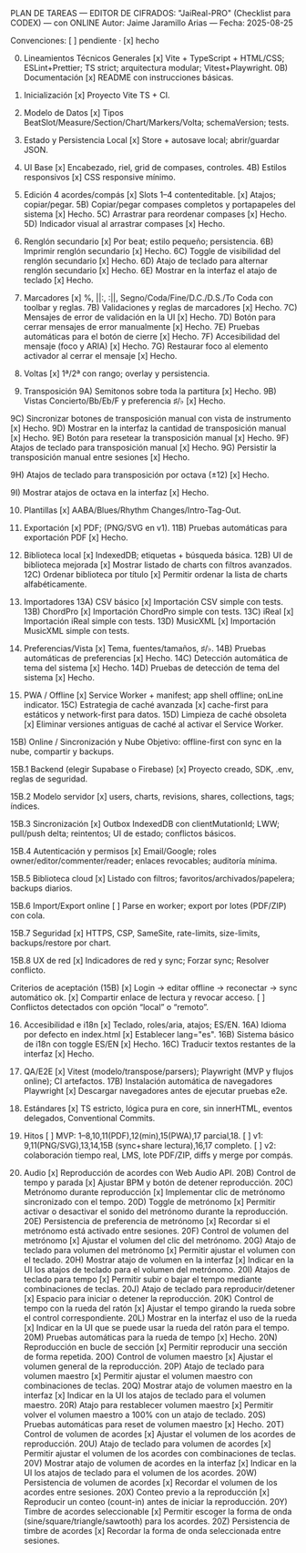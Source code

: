 PLAN DE TAREAS — EDITOR DE CIFRADOS: "JaiReal-PRO" (Checklist para CODEX) — con ONLINE
Autor: Jaime Jaramillo Arias — Fecha: 2025-08-25

Convenciones: [ ] pendiente · [x] hecho

0. Lineamientos Técnicos Generales
   [x] Vite + TypeScript + HTML/CSS; ESLint+Prettier; TS strict; arquitectura modular; Vitest+Playwright.
   0B) Documentación
   [x] README con instrucciones básicas.

1. Inicialización
   [x] Proyecto Vite TS + CI.

2. Modelo de Datos
   [x] Tipos BeatSlot/Measure/Section/Chart/Markers/Volta; schemaVersion; tests.

3. Estado y Persistencia Local
   [x] Store + autosave local; abrir/guardar JSON.

4. UI Base
   [x] Encabezado, riel, grid de compases, controles.
   4B) Estilos responsivos
   [x] CSS responsive mínimo.

5. Edición 4 acordes/compás
   [x] Slots 1–4 contenteditable.
   [x] Atajos; copiar/pegar.
   5B) Copiar/pegar compases completos y portapapeles del sistema
   [x] Hecho.
   5C) Arrastrar para reordenar compases
   [x] Hecho.
   5D) Indicador visual al arrastrar compases
   [x] Hecho.

6. Renglón secundario
   [x] Por beat; estilo pequeño; persistencia.
   6B) Imprimir renglón secundario
   [x] Hecho.
   6C) Toggle de visibilidad del renglón secundario
   [x] Hecho.
   6D) Atajo de teclado para alternar renglón secundario
   [x] Hecho.
   6E) Mostrar en la interfaz el atajo de teclado
   [x] Hecho.

7. Marcadores
   [x] %, ||:, :||, Segno/Coda/Fine/D.C./D.S./To Coda con toolbar y reglas.
   7B) Validaciones y reglas de marcadores
   [x] Hecho.
   7C) Mensajes de error de validación en la UI
   [x] Hecho.
   7D) Botón para cerrar mensajes de error manualmente
   [x] Hecho.
   7E) Pruebas automáticas para el botón de cierre
   [x] Hecho.
   7F) Accesibilidad del mensaje (foco y ARIA)
   [x] Hecho.
   7G) Restaurar foco al elemento activador al cerrar el mensaje
   [x] Hecho.

8. Voltas
   [x] 1ª/2ª con rango; overlay y persistencia.

9. Transposición
   9A) Semitonos sobre toda la partitura
   [x] Hecho.
   9B) Vistas Concierto/Bb/Eb/F y preferencia ♯/♭
   [x] Hecho.

9C) Sincronizar botones de transposición manual con vista de instrumento
[x] Hecho.
9D) Mostrar en la interfaz la cantidad de transposición manual
[x] Hecho.
9E) Botón para resetear la transposición manual
[x] Hecho.
9F) Atajos de teclado para transposición manual
[x] Hecho.
9G) Persistir la transposición manual entre sesiones
[x] Hecho.

9H) Atajos de teclado para transposición por octava (±12)
[x] Hecho.

9I) Mostrar atajos de octava en la interfaz
[x] Hecho.

10. Plantillas
    [x] AABA/Blues/Rhythm Changes/Intro-Tag-Out.

11. Exportación
    [x] PDF; (PNG/SVG en v1).
    11B) Pruebas automáticas para exportación PDF
    [x] Hecho.

12. Biblioteca local
    [x] IndexedDB; etiquetas + búsqueda básica.
    12B) UI de biblioteca mejorada
    [x] Mostrar listado de charts con filtros avanzados.
    12C) Ordenar biblioteca por título
    [x] Permitir ordenar la lista de charts alfabéticamente.

13. Importadores
    13A) CSV básico
    [x] Importación CSV simple con tests.
    13B) ChordPro
    [x] Importación ChordPro simple con tests.
    13C) iReal
    [x] Importación iReal simple con tests.
    13D) MusicXML
    [x] Importación MusicXML simple con tests.

14. Preferencias/Vista
    [x] Tema, fuentes/tamaños, ♯/♭.
    14B) Pruebas automáticas de preferencias
    [x] Hecho.
    14C) Detección automática de tema del sistema
    [x] Hecho.
    14D) Pruebas de detección de tema del sistema
    [x] Hecho.

15. PWA / Offline
    [x] Service Worker + manifest; app shell offline; onLine indicator.
    15C) Estrategia de caché avanzada
    [x] cache-first para estáticos y network-first para datos.
    15D) Limpieza de caché obsoleta
    [x] Eliminar versiones antiguas de caché al activar el Service Worker.

15B) Online / Sincronización y Nube
Objetivo: offline-first con sync en la nube, compartir y backups.

15B.1 Backend (elegir Supabase o Firebase)
[x] Proyecto creado, SDK, .env, reglas de seguridad.

15B.2 Modelo servidor
[x] users, charts, revisions, shares, collections, tags; índices.

15B.3 Sincronización
[x] Outbox IndexedDB con clientMutationId; LWW; pull/push delta; reintentos; UI de estado; conflictos básicos.

15B.4 Autenticación y permisos
[x] Email/Google; roles owner/editor/commenter/reader; enlaces revocables; auditoría mínima.

15B.5 Biblioteca cloud
[x] Listado con filtros; favoritos/archivados/papelera; backups diarios.

15B.6 Import/Export online
[ ] Parse en worker; export por lotes (PDF/ZIP) con cola.

15B.7 Seguridad
[x] HTTPS, CSP, SameSite, rate-limits, size-limits, backups/restore por chart.

15B.8 UX de red
[x] Indicadores de red y sync; Forzar sync; Resolver conflicto.

Criterios de aceptación (15B)
[x] Login → editar offline → reconectar → sync automático ok.
[x] Compartir enlace de lectura y revocar acceso.
[ ] Conflictos detectados con opción “local” o “remoto”.

16. Accesibilidad e i18n
    [x] Teclado, roles/aria, atajos; ES/EN.
    16A) Idioma por defecto en index.html
    [x] Establecer lang="es".
    16B) Sistema básico de i18n con toggle ES/EN
    [x] Hecho.
    16C) Traducir textos restantes de la interfaz
    [x] Hecho.

17. QA/E2E
    [x] Vitest (modelo/transpose/parsers); Playwright (MVP y flujos online); CI artefactos.
    17B) Instalación automática de navegadores Playwright
    [x] Descargar navegadores antes de ejecutar pruebas e2e.

18. Estándares
    [x] TS estricto, lógica pura en core, sin innerHTML, eventos delegados, Conventional Commits.

19. Hitos
    [ ] MVP: 1–8,10,11(PDF),12(min),15(PWA),17 parcial,18.
    [ ] v1: 9,11(PNG/SVG),13,14,15B (sync+share lectura),16,17 completo.
    [ ] v2: colaboración tiempo real, LMS, lote PDF/ZIP, diffs y merge por compás.

20. Audio
    [x] Reproducción de acordes con Web Audio API.
    20B) Control de tempo y parada
    [x] Ajustar BPM y botón de detener reproducción.
    20C) Metrónomo durante reproducción
    [x] Implementar clic de metrónomo sincronizado con el tempo.
    20D) Toggle de metrónomo
    [x] Permitir activar o desactivar el sonido del metrónomo durante la reproducción.
    20E) Persistencia de preferencia de metrónomo
    [x] Recordar si el metrónomo está activado entre sesiones.
    20F) Control de volumen del metrónomo
    [x] Ajustar el volumen del clic del metrónomo.
    20G) Atajo de teclado para volumen del metrónomo
    [x] Permitir ajustar el volumen con el teclado.
    20H) Mostrar atajo de volumen en la interfaz
    [x] Indicar en la UI los atajos de teclado para el volumen del metrónomo.
    20I) Atajos de teclado para tempo
    [x] Permitir subir o bajar el tempo mediante combinaciones de teclas.
    20J) Atajo de teclado para reproducir/detener
    [x] Espacio para iniciar o detener la reproducción.
    20K) Control de tempo con la rueda del ratón
    [x] Ajustar el tempo girando la rueda sobre el control correspondiente.
    20L) Mostrar en la interfaz el uso de la rueda
    [x] Indicar en la UI que se puede usar la rueda del ratón para el tempo.
    20M) Pruebas automáticas para la rueda de tempo
    [x] Hecho.
    20N) Reproducción en bucle de sección
    [x] Permitir reproducir una sección de forma repetida.
    20O) Control de volumen maestro
    [x] Ajustar el volumen general de la reproducción.
    20P) Atajo de teclado para volumen maestro
    [x] Permitir ajustar el volumen maestro con combinaciones de teclas.
    20Q) Mostrar atajo de volumen maestro en la interfaz
    [x] Indicar en la UI los atajos de teclado para el volumen maestro.
    20R) Atajo para restablecer volumen maestro
    [x] Permitir volver el volumen maestro a 100% con un atajo de teclado.
    20S) Pruebas automáticas para reset de volumen maestro
    [x] Hecho.
    20T) Control de volumen de acordes
    [x] Ajustar el volumen de los acordes de reproducción.
    20U) Atajo de teclado para volumen de acordes
    [x] Permitir ajustar el volumen de los acordes con combinaciones de teclas.
    20V) Mostrar atajo de volumen de acordes en la interfaz
    [x] Indicar en la UI los atajos de teclado para el volumen de los acordes.
    20W) Persistencia de volumen de acordes
    [x] Recordar el volumen de los acordes entre sesiones.
    20X) Conteo previo a la reproducción
    [x] Reproducir un conteo (count-in) antes de iniciar la reproducción.
    20Y) Timbre de acordes seleccionable
    [x] Permitir escoger la forma de onda (sine/square/triangle/sawtooth) para los acordes.
    20Z) Persistencia de timbre de acordes
    [x] Recordar la forma de onda seleccionada entre sesiones.
